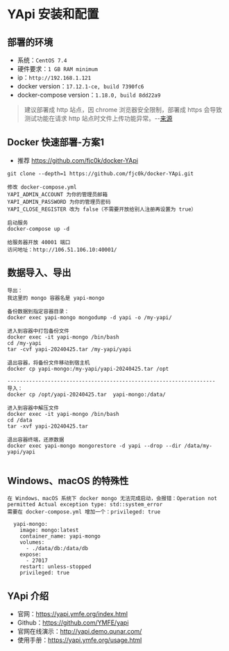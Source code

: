 # YApi 安装和配置


## 部署的环境

- 系统：`CentOS 7.4`
- 硬件要求：`1 GB RAM minimum`
- ip：`http://192.168.1.121`
- docker version：`17.12.1-ce, build 7390fc6`
- docker-compose version：`1.18.0, build 8dd22a9`

> 建议部署成 http 站点，因 chrome 浏览器安全限制，部署成 https 会导致测试功能在请求 http 站点时文件上传功能异常。--[来源](https://yapi.ymfe.org/devops.html)

## Docker 快速部署-方案1

- 推荐 <https://github.com/fjc0k/docker-YApi>

```
git clone --depth=1 https://github.com/fjc0k/docker-YApi.git

修改 docker-compose.yml
YAPI_ADMIN_ACCOUNT 为你的管理员邮箱
YAPI_ADMIN_PASSWORD 为你的管理员密码
YAPI_CLOSE_REGISTER 改为 false（不需要开放给别人注册再设置为 true）

启动服务
docker-compose up -d

给服务器开放 40001 端口
访问地址：http://106.51.106.10:40001/
```

## 数据导入、导出

```
导出：
我这里的 mongo 容器名是 yapi-mongo

备份数据到指定容器目录：
docker exec yapi-mongo mongodump -d yapi -o /my-yapi/

进入到容器中打包备份文件
docker exec -it yapi-mongo /bin/bash
cd /my-yapi
tar -cvf yapi-20240425.tar /my-yapi/yapi

退出容器，将备份文件移动到宿主机
docker cp yapi-mongo:/my-yapi/yapi-20240425.tar /opt

-------------------------------------------------------------------
导入：
docker cp /opt/yapi-20240425.tar  yapi-mongo:/data/

进入到容器中解压文件
docker exec -it yapi-mongo /bin/bash
cd /data
tar -xvf yapi-20240425.tar

退出容器终端，还原数据
docker exec yapi-mongo mongorestore -d yapi --drop --dir /data/my-yapi/yapi


```

## Windows、macOS 的特殊性

```
在 Windows、macOS 系统下 docker mongo 无法完成启动，会报错：Operation not permitted Actual exception type: std::system_error
需要在 docker-compose.yml 增加一个：privileged: true

  yapi-mongo:
    image: mongo:latest
    container_name: yapi-mongo
    volumes:
      - ./data/db:/data/db
    expose:
      - 27017
    restart: unless-stopped
    privileged: true
```


## YApi 介绍

- 官网：<https://yapi.ymfe.org/index.html>
- Github：<https://github.com/YMFE/yapi>
- 官网在线演示：<http://yapi.demo.qunar.com/>
- 使用手册：<https://yapi.ymfe.org/usage.html>
